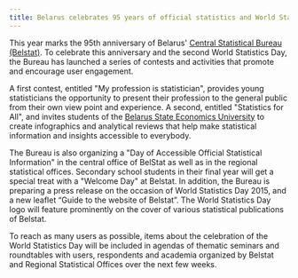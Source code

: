 ```yaml
---
title: Belarus celebrates 95 years of official statistics and World Statistics Day this year
---
```


This year marks the 95th anniversary of Belarus' <a href="http://www.belstat.gov.by/en/" target="_blank">Central Statistical Bureau (Belstat)</a>. To celebrate this anniversary and the second World Statistics Day, the Bureau has launched a series of contests and activities that promote and encourage user engagement.

A first contest, entitled "My profession is statistician", provides young statisticians the opportunity to present their profession to the general public from their own view point and experience. A second, entitled "Statistics for All", and invites students of the <a href="http://www.bseu.by/english/" target="_blank">Belarus State Economics University</a> to create infographics and analytical reviews that help make statistical information and insights accessible to everybody.

The Bureau is also organizing a "Day of Accessible Official Statistical Information" in the central office of BelStat as well as in the regional statistical offices. Secondary school students in their final year will get a special treat with a "Welcome Day" at Belstat. In addition, the Bureau is preparing a press release on the occasion of World Statistics Day 2015, and a new leaflet “Guide to the website of Belstat”. The World Statistics Day logo will feature prominently on the cover of various statistical publications of Belstat.

To reach as many users as possible, items about the celebration of the World Statistics Day will be included in agendas of thematic seminars and roundtables with users, respondents and academia organized by Belstat and Regional Statistical Offices over the next few weeks.
